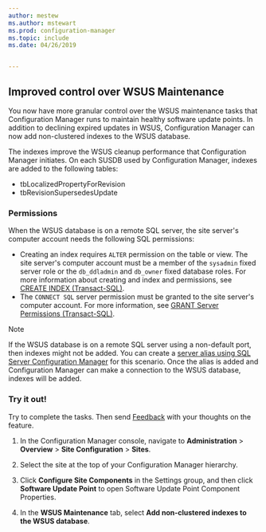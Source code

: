 ```yaml
---
author: mestew
ms.author: mstewart
ms.prod: configuration-manager
ms.topic: include
ms.date: 04/26/2019


---
```


## Improved control over WSUS Maintenance
<!--41101009-->

You now have more granular control over the WSUS maintenance tasks that Configuration Manager runs to maintain healthy software update points. In addition to declining expired updates in WSUS, Configuration Manager can now add non-clustered indexes to the WSUS database. 

The indexes improve the WSUS cleanup performance that Configuration Manager initiates. On each SUSDB used by Configuration Manager, indexes are added to the following tables:

- tbLocalizedPropertyForRevision
- tbRevisionSupersedesUpdate

### Permissions

When the WSUS database is on a remote SQL server, the site server's computer account needs the following SQL permissions:

- Creating an index requires `ALTER` permission on the table or view. The site server's computer account must be a member of the `sysadmin` fixed server role or the `db_ddladmin` and `db_owner` fixed database roles. For more information about creating and index and permissions, see [CREATE INDEX (Transact-SQL)](/sql/t-sql/statements/create-index-transact-sql?view=sql-server-2017#permissions).
- The `CONNECT SQL` server permission must be granted to the site server's computer account. For more information, see [GRANT Server Permissions (Transact-SQL)](/sql/t-sql/statements/grant-server-permissions-transact-sql?view=sql-server-2017).

> [!NOTE]  
>  If the WSUS database is on a remote SQL server using a non-default port, then indexes might not be added. You can create a [server alias using SQL Server Configuration Manager](/sql/database-engine/configure-windows/create-or-delete-a-server-alias-for-use-by-a-client?view=sql-server-2017) for this scenario. Once the alias is added and Configuration Manager can make a connection to the WSUS database, indexes will be added. 

### Try it out!

Try to complete the tasks. Then send [Feedback](../../../../understand/find-help.md#product-feedback) with your thoughts on the feature.

1. In the Configuration Manager console, navigate to **Administration** > **Overview** > **Site Configuration** > **Sites**.

2. Select the site at the top of your Configuration Manager hierarchy.

3. Click **Configure Site Components** in the Settings group, and then click **Software Update Point** to open Software Update Point Component Properties.

4. In the **WSUS Maintenance** tab, select **Add non-clustered indexes to the WSUS database**.